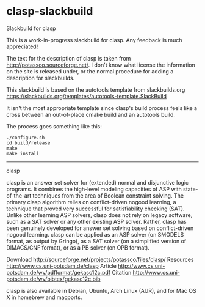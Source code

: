 # clasp-slackbuild
Slackbuild for clasp

This is a work-in-progress slackbuild for clasp. Any feedback is much appreciated!

The text for the description of clasp is taken from http://potassco.sourceforge.net/.
I don't know what license the information on the site is released under, or the normal
procedure for adding a description for slackbuilds.

This slackbuild is based on the autotools template from slackbuilds.org
https://slackbuilds.org/templates/autotools-template.SlackBuild

It isn't the most appropriate template since clasp's build process feels like a cross between
an out-of-place cmake build and an autotools build.

The process goes something like this:

    ./configure.sh
    cd build/release
    make
    make install

----

clasp

clasp is an answer set solver for (extended) normal and disjunctive logic programs.
It combines the high-level modeling capacities of ASP with state-of-the-art techniques
from the area of Boolean constraint solving. The primary clasp algorithm relies on
conflict-driven nogood learning, a technique that proved very successful for 
satisfiability checking (SAT). Unlike other learning ASP solvers, clasp does not rely
on legacy software, such as a SAT solver or any other existing ASP solver. 
Rather, clasp has been genuinely developed for answer set solving based on 
conflict-driven nogood learning. clasp can be applied as an ASP solver (on SMODELS 
format, as output by Gringo), as a SAT solver (on a simplified version of 
DIMACS/CNF format), or as a PB solver (on OPB format).

Download 
http://sourceforge.net/projects/potassco/files/clasp/
Resources
http://www.cs.uni-potsdam.de/clasp
Article
http://www.cs.uni-potsdam.de/wv/pdfformat/gekasc12c.pdf
Citation
http://www.cs.uni-potsdam.de/wv/bibtex/gekasc12c.bib

clasp is also available in Debian, Ubuntu, Arch Linux (AUR), and for Mac OS X in homebrew and macports.
